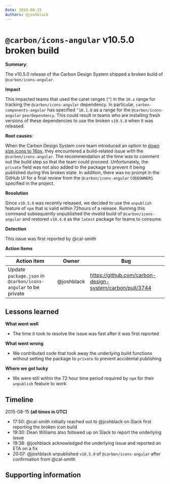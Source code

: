 ```yaml
---
Date: 2019-08-15
Authors: @joshblack
---
```


# `@carbon/icons-angular` v10.5.0 broken build

**Summary**:

The v10.5.0 release of the Carbon Design System shipped a broken build of
`@carbon/icons-angular`.

**Impact**

This impacted teams that used the caret ranges (`^`) in the `10.x` range for
tracking the `@carbon/icons-angular` dependency. In particular,
`carbon-components-angular` has specified `^10.1.0` as a range for the
`@carbon/icons-angular` `peerDependency`. This could result in teams who are
installing fresh versions of these dependencies to use the broken `v10.5.0` when
it was released.

**Root causes**:

When the Carbon Design System core team introduced an option to
[down size icons to 16px](https://github.com/carbon-design-system/carbon/pull/3501),
they encountered a build-related issue with the `@carbon/icons-angular`. The
recommendation at the time was to comment out the build step so that the team
could proceed. Unfortunately, the `private` field was not also added to the
package to prevent it being published during this broken state. In addition,
there was no prompt in the GitHub UI for a final review from the
`@carbon/icons-angular` `CODEOWNERS` specified in the project.

**Resolution**

Since `v10.5.0` was recently released, we decided to use the `unpublish` feature
of `npm` that is valid within 72hours of a release. Running this command
subsequently unpublished the invalid build of `@carbon/icons-angular` and
restored `v10.4.0` as the `latest` package for teams to consume.

**Detection**

This issue was first reported by @cal-smith

**Action Items**

| Action item                                                    | Owner      | Bug                                                      |
| -------------------------------------------------------------- | ---------- | -------------------------------------------------------- |
| Update `package.json` in `@carbon/icons-angular` to be private | @joshblack | https://github.com/carbon-design-system/carbon/pull/3744 |

## Lessons learned

**What went well**

- The time it took to resolve the issue was fast after it was first reported

**What went wrong**

- We contributed code that took away the underlying build functions without
  setting the package to `private` to prevent accidental publishing

**Where we got lucky**

- We were still within the 72 hour time period required by `npm` for their
  `unpublish` feature to work

## Timeline

2015-08-15 **(all times in UTC)**

- 17:50: @cal-smith initially reached out to @joshblack on Slack first reporting
  the broken icon build
- 19:30: Dean Williams also followed up on Slack to report the underlying issue
- 19:38: @joshblack acknowledged the underlying issue and reported an ETA on a
  fix
- 20:07: @joshblack unpublished `v10.5.0` of `@carbon/icons-angular` after
  confirmation from @cal-smith

## Supporting information
